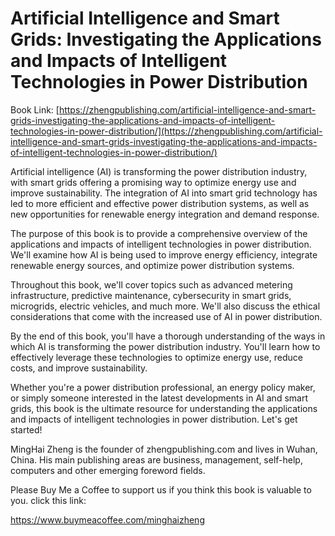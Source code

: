# Artificial Intelligence and Smart Grids: Investigating the Applications and Impacts of Intelligent Technologies in Power Distribution

Book Link: [https://zhengpublishing.com/artificial-intelligence-and-smart-grids-investigating-the-applications-and-impacts-of-intelligent-technologies-in-power-distribution/](https://zhengpublishing.com/artificial-intelligence-and-smart-grids-investigating-the-applications-and-impacts-of-intelligent-technologies-in-power-distribution/)

Artificial intelligence (AI) is transforming the power distribution industry, with smart grids offering a promising way to optimize energy use and improve sustainability. The integration of AI into smart grid technology has led to more efficient and effective power distribution systems, as well as new opportunities for renewable energy integration and demand response.

The purpose of this book is to provide a comprehensive overview of the applications and impacts of intelligent technologies in power distribution. We'll examine how AI is being used to improve energy efficiency, integrate renewable energy sources, and optimize power distribution systems.

Throughout this book, we'll cover topics such as advanced metering infrastructure, predictive maintenance, cybersecurity in smart grids, microgrids, electric vehicles, and much more. We'll also discuss the ethical considerations that come with the increased use of AI in power distribution.

By the end of this book, you'll have a thorough understanding of the ways in which AI is transforming the power distribution industry. You'll learn how to effectively leverage these technologies to optimize energy use, reduce costs, and improve sustainability.

Whether you're a power distribution professional, an energy policy maker, or simply someone interested in the latest developments in AI and smart grids, this book is the ultimate resource for understanding the applications and impacts of intelligent technologies in power distribution. Let's get started!

MingHai Zheng is the founder of zhengpublishing.com and lives in Wuhan, China. His main publishing areas are business, management, self-help, computers and other emerging foreword fields.

Please Buy Me a Coffee to support us if you think this book is valuable to you. click this link:

https://www.buymeacoffee.com/minghaizheng
